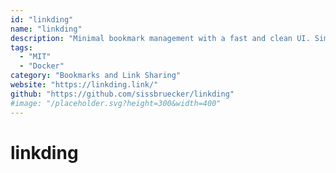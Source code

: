 ```yaml
---
id: "linkding"
name: "linkding"
description: "Minimal bookmark management with a fast and clean UI. Simple installation through Docker and can run on your Raspberry Pi."
tags:
  - "MIT"
  - "Docker"
category: "Bookmarks and Link Sharing"
website: "https://linkding.link/"
github: "https://github.com/sissbruecker/linkding"
#image: "/placeholder.svg?height=300&width=400"
---
```


# linkding
